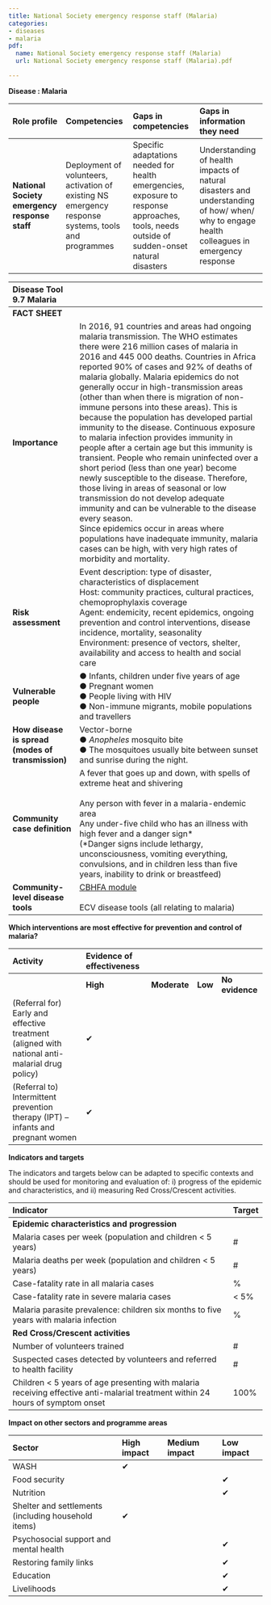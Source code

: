 ```yaml
---
title: National Society emergency response staff (Malaria)
categories:
- diseases
- malaria
pdf:
  name: National Society emergency response staff (Malaria)
  url: National Society emergency response staff (Malaria).pdf

---
```

**Disease : Malaria**

| Role profile | Competencies | Gaps in competencies | Gaps in information they need |
| :--- | :--- | :--- | :--- |
| **National Society emergency response staff** | Deployment of volunteers, activation of existing NS emergency response systems, tools and programmes | Specific adaptations needed for health emergencies, exposure to response approaches, tools, needs outside of sudden-onset natural disasters | Understanding of health impacts of natural disasters and understanding of how/ when/ why to engage health colleagues in emergency response |

| Disease Tool 9.7 Malaria ||
| :--- | :--- |
| **FACT SHEET** ||
| **Importance** | In 2016, 91 countries and areas had ongoing malaria transmission. The WHO estimates there were 216 million cases of malaria in 2016 and 445 000 deaths. Countries in Africa reported 90% of cases and 92% of deaths of malaria globally. Malaria epidemics do not generally occur in high-transmission areas (other than when there is migration of non-immune persons into these areas). This is because the population has developed partial immunity to the disease. Continuous exposure to malaria infection provides immunity in people after a certain age but this immunity is transient. People who remain uninfected over a short period (less than one year) become newly susceptible to the disease. Therefore, those living in areas of seasonal or low transmission do not develop adequate immunity and can be vulnerable to the disease every season.<br>Since epidemics occur in areas where populations have inadequate immunity, malaria cases can be high, with very high rates of morbidity and mortality. |
| **Risk assessment** | Event description: type of disaster, characteristics of displacement<br>Host: community practices, cultural practices, chemoprophylaxis coverage<br>Agent: endemicity, recent epidemics, ongoing prevention and control interventions, disease incidence, mortality, seasonality<br>Environment: presence of vectors, shelter, availability and access to health and social care |
| **Vulnerable people** | ● Infants, children under five years of age<br>● Pregnant women<br>● People living with HIV<br>● Non-immune migrants, mobile populations and travellers |
| **How disease is spread (modes of transmission)** | Vector-borne<br>● _Anopheles_ mosquito bite<br>● The mosquitoes usually bite between sunset and sunrise during the night. |
| **Community case definition** | A fever that goes up and down, with spells of extreme heat and shivering<br><br>Any person with fever in a malaria-endemic area<br>Any under-five child who has an illness with high fever and a danger sign\*<br>(\*Danger signs include lethargy, unconsciousness, vomiting everything, convulsions, and in children less than five years, inability to drink or breastfeed) |
| **Community-level disease tools** | [CBHFA module]( https://www.ifrc.org/en/what-we-do/health/cbhfa/toolkit/)<br><br>ECV disease tools (all relating to malaria) |

**Which interventions are most effective for prevention and control of malaria?**

| **Activity** | **Evidence of effectiveness** |&nbsp;|&nbsp;|&nbsp;|
| :--- | :--- | --- | --- | --- |
|&nbsp;| **High** | **Moderate** | **Low** | **No evidence** |
| (Referral for) Early and effective treatment (aligned with national anti-malarial drug policy) | ✔ |&nbsp;|&nbsp;|&nbsp;|
| (Referral to) Intermittent prevention therapy (IPT) – infants and pregnant women | ✔ |&nbsp;|&nbsp;|&nbsp;|

**Indicators and targets**

The indicators and targets below can be adapted to specific contexts and should be used for monitoring and evaluation of: i) progress of the epidemic and characteristics, and ii) measuring Red Cross/Crescent activities.

| Indicator | Target |
| :--- | :--- |
| **Epidemic characteristics and progression** ||
| Malaria cases per week (population and children < 5 years) | # |
| Malaria deaths per week (population and children < 5 years) | # |
| Case-fatality rate in all malaria cases | % |
| Case-fatality rate in severe malaria cases | < 5% |
| Malaria parasite prevalence: children six months to five years with malaria infection | % |
| **Red Cross/Crescent activities** ||
| Number of volunteers trained | # |
| Suspected cases detected by volunteers and referred to health facility | # |
| Children < 5 years of age presenting with malaria receiving effective anti-malarial treatment within 24 hours of symptom onset | 100% |

**Impact on other sectors and programme areas**

| Sector | High impact | Medium impact | Low impact |
| :--- | :--- | :--- | :--- |
| WASH |✔| &nbsp; | &nbsp; |
| Food security | &nbsp; | &nbsp; |✔|
| Nutrition | &nbsp; | &nbsp; |✔|
| Shelter and settlements<br>(including household items) |✔| &nbsp; | &nbsp; |
| Psychosocial support and mental health | &nbsp; | &nbsp; |✔|
| Restoring family links | &nbsp; | &nbsp; |✔|
| Education | &nbsp; | &nbsp; |✔|
| Livelihoods | &nbsp; | &nbsp; |✔|
